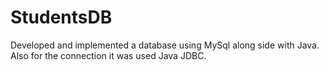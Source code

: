 # StudentsDB
Developed and implemented a database using MySql along side with Java. Also for the connection it was used Java JDBC.
